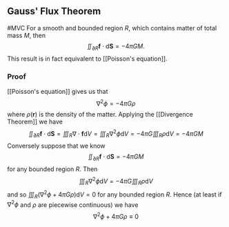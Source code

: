 ## Gauss' Flux Theorem
#MVC 
For a smooth and bounded region $R$, which contains matter of total mass $M$, then
$$
\iint_{\partial R} \mathbf{f} \cdot \mathrm{d} \mathbf{S}=-4 \pi G M.
$$
This result is in fact equivalent to [[Poisson's equation]].
### Proof
[[Poisson's equation]] gives us that
$$
\nabla^{2} \phi=-4 \pi G \rho
$$
where $\rho(\mathbf{r})$ is the density of the matter. Applying the [[Divergence Theorem]] we have
$$
\iint_{\partial R} \mathbf{f} \cdot \mathrm{d} \mathbf{S}=\iiint_{R} \nabla \cdot \mathbf{f} \mathrm{d} V=\iiint_{R} \nabla^{2} \phi \mathrm{d} V=-4 \pi G \iiint_{R} \rho \mathrm{d} V=-4 \pi G M
$$
Conversely suppose that we know
$$
\iint_{\partial R} \mathbf{f} \cdot \mathrm{d} \mathbf{S}=-4 \pi G M
$$
for any bounded region $R$. Then
$$
\iiint_{R} \nabla^{2} \phi \mathrm{d} V=-4 \pi G \iiint_{R} \rho \mathrm{d} V
$$
and so $\iiint_{R}\left(\nabla^{2} \phi+4 \pi G \rho\right) \mathrm{d} V=0$ for any bounded region $R$.
Hence (at least if $\nabla^{2} \phi$ and $\rho$ are piecewise continuous) we have
$$
\nabla^{2} \phi+4 \pi G \rho \equiv 0
$$